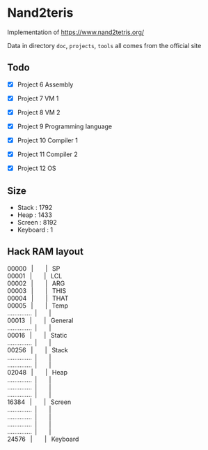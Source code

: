 # Nand2teris

Implementation of https://www.nand2tetris.org/

Data in directory `doc`, `projects`, `tools` all comes from the official site

## Todo

- [x] Project 6 Assembly
- [x] Project 7 VM 1
- [x] Project 8 VM 2
- [x] Project 9 Programming language
- [x] Project 10 Compiler 1
- [x] Project 11 Compiler 2
- [x] Project 12 OS


## Size
* Stack : 1792
* Heap : 1433
* Screen : 8192
* Keyboard : 1
## Hack RAM layout

00000 &ensp;|&ensp;&ensp;&ensp;&ensp;| &ensp;SP \
00001 &ensp;|&ensp;&ensp;&ensp;&ensp;| &ensp;LCL \
00002 &ensp;|&ensp;&ensp;&ensp;&ensp;| &ensp;ARG \
00003 &ensp;|&ensp;&ensp;&ensp;&ensp;| &ensp;THIS \
00004 &ensp;|&ensp;&ensp;&ensp;&ensp;| &ensp;THAT \
00005 &ensp;|&ensp;&ensp;&ensp;&ensp;| &ensp;Temp \
..............&ensp;|&ensp;&ensp;&ensp;&ensp;| &ensp; \
00013 &ensp;|&ensp;&ensp;&ensp;&ensp;| &ensp;General \
..............&ensp;|&ensp;&ensp;&ensp;&ensp;| &ensp; \
00016 &ensp;|&ensp;&ensp;&ensp;&ensp;| &ensp;Static \
..............&ensp;|&ensp;&ensp;&ensp;&ensp;| &ensp; \
00256 &ensp;|&ensp;&ensp;&ensp;&ensp;| &ensp;Stack \
..............&ensp;|&ensp;&ensp;&ensp;&ensp;| &ensp; \
..............&ensp;|&ensp;&ensp;&ensp;&ensp;| &ensp; \
02048 &ensp;|&ensp;&ensp;&ensp;&ensp;| &ensp;Heap \
..............&ensp;|&ensp;&ensp;&ensp;&ensp;| &ensp; \
..............&ensp;|&ensp;&ensp;&ensp;&ensp;| &ensp; \
..............&ensp;|&ensp;&ensp;&ensp;&ensp;| &ensp; \
16384 &ensp;|&ensp;&ensp;&ensp;&ensp;| &ensp;Screen\
..............&ensp;|&ensp;&ensp;&ensp;&ensp;| &ensp;\
..............&ensp;|&ensp;&ensp;&ensp;&ensp;| &ensp; \
..............&ensp;|&ensp;&ensp;&ensp;&ensp;| &ensp; \
..............&ensp;|&ensp;&ensp;&ensp;&ensp;| &ensp; \
24576 &ensp;|&ensp;&ensp;&ensp;&ensp;| &ensp;Keyboard